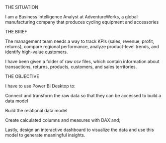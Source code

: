 THE SITUATION

I am a Business Intelligence Analyst at AdventureWorks, a global manufacturing company that produces cycling equipment and accessories

THE BRIEF

The management team needs a way to track KPIs (sales, revenue, profit, returns), compare regional performance, analyze product-level trends, and identify high-value customers.

I have been given a folder of raw csv files, which contain information about transactions, returns, products, customers, and sales territories.

THE OBJECTIVE

I have to use Power BI Desktop to:

Connect and transform the raw data so that they can be accessed to build a data model

Build the relational data model 

Create calculated columns and measures with DAX and;

Lastly, design an interactive dashboard to visualize the data and use this model to generate meaningful insights. 
